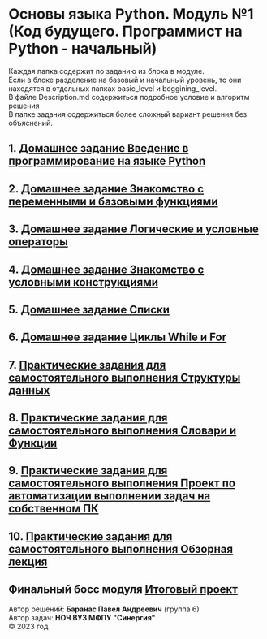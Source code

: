 # Основы языка Python. Модуль №1 (Код будущего. Программист на Python - начальный)
Каждая папка содержит по заданию из блока в модуле. <br>
Если в блоке разделение на базовый и начальный уровень, то они находятся в отдельных папках basic_level и beggining_level. <br>
В файле Description.md содержиться подробное условие и алгоритм решения <br> 
В папке задания содержиться более сложный вариант решения без объяснений.
## 1. [Домашнее задание Введение в программирование на языке Python](https://github.com/BarPaul/synergy-module1/blob/main/my_first_program/Description.md)
## 2. [Домашнее задание Знакомство с переменными и базовыми функциями](https://github.com/BarPaul/synergy-module1/blob/main/calculator/Description.md)
## 3. [Домашнее задание Логические и условные операторы](https://github.com/BarPaul/synergy-module1/blob/main/cinema/Description.md)
## 4. [Домашнее задание Знакомство с условными конструкциями](https://github.com/BarPaul/synergy-module1/blob/main/conditional_constructions/Description.md)
## 5. [Домашнее задание Списки](https://github.com/BarPaul/synergy-module1/blob/main/list/Description.md)
## 6. [Домашнее задание Циклы While и For](https://github.com/BarPaul/synergy-module1/blob/main/while_for_cycles/Description.md)
## 7. [Практические задания для самостоятельного выполнения Структуры данных](https://github.com/BarPaul/synergy-module1/blob/main/data_structures/Description.md)
## 8. [Практические задания для самостоятельного выполнения Словари и Функции](https://github.com/BarPaul/synergy-module1/blob/main/dicts_and_functions/Description.md)
## 9. [Практические задания для самостоятельного выполнения Проект по автоматизации выполнении задач на собственном ПК](https://github.com/BarPaul/synergy-module1/tree/main/automation_project/Description.md)
## 10. [Практические задания для самостоятельного выполнения Обзорная лекция](https://github.com/BarPaul/synergy-module1/tree/main/overview_lecture/Description.md)
## Финальный босс модуля [Итоговый проект](https://github.com/BarPaul/synergy-module1/tree/main/clicker/Description.md)
Автор решений: **Баранас Павел Андреевич** (группа 6) <br>
Автор задач: **НОЧ ВУЗ МФПУ "Синергия"** <br>
©️ 2023 год
